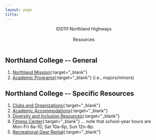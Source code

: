 ```yaml
---
layout: page
title: 
---
```


<div class="main-explain-area jumbotron">
  <p align="center">IDS111 Northland Highways<br> <br>Resources<br><br></p>
</div>

## Northland College -- General
1. [Northland Mission](https://www.northland.edu/about/#mission-vision){:target="_blank"}
1. [Academic Programs](https://www.northland.edu/academics/){:target="_blank"} (i.e., majors/minors)



## Northland College -- Specific Resources
1. [Clubs and Organizations](https://www.northland.edu/campus-life/get-involved/){:target="_blank"}
1. [Academic Accommodations](https://www.northland.edu/campus-life/services/accommodations/){:target="_blank"}
1. [Diversity and Inclusion Resources](https://www.northland.edu/campus-life/diversity-inclusion/){:target="_blank"}
1. [Fitness Center](https://my.northland.edu/life/be-healthy/fitness/){:target="_blank"} ... note that school-year hours are Mon-Fri 6a-10; Sat 10a-6p; Sun 12n-8p.
1. [Recreational Gear Rental](https://www.northland.edu/campus-life/bicycles-and-gear/){:target="_blank"}
